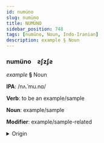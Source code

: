 ```yaml
---
id: numüno
slug: numüno
title: NUMÜNO
sidebar_position: 748
tags: [numüno, Noun, Indo-Iranian]
description: example § Noun
---
```


### numüno&emsp;<span kind="abugida">ƨʃƶʄƨ</span>

*example* **§** Noun

**IPA**: /nʌ.ˈmu.nɑ/

**Verb**: to be an example/sample

**Noun**: example/sample

**Modifier**: example/sample-related

<details>
    <summary>Origin</summary>
    Marathi नमूना namunā [n̪ə.muː.n̪äː]<br/>
    <em>Indo-Iranian Language Family</em>
</details>